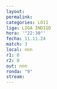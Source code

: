 ```yaml
---
layout: 
permalink: 
categories: LO11
liga: LIGA INDIGO
hora: '"22:30"'
fecha: 11.11.24
match: 3
local: nnn
r1: 0
r2: 0
out: nnn
ronda: "9"
stream:
---
```

